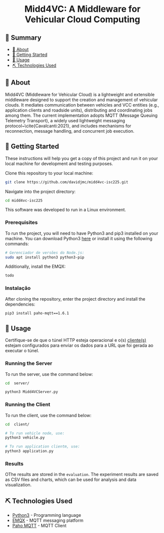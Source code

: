 <h1 align="center">Midd4VC: A Middleware for Vehicular Cloud Computing</h1>

## 📝 Summary <a name="summary"></a>

- [📖 About](#about)
- [🏁 Getting Started](#getting_started)
- [📱 Usage](#usage)
- [⛏️ Technologies Used](#built_using)

## 📖 About <a name = "about"></a>

Midd4VC (Middleware for Vehicular Cloud) is a lightweight and extensible middleware designed to support the creation and management of vehicular clouds. It mediates communication between vehicles and VCC entities (e.g., application clients and roadside units), distributing and coordinating jobs among them. The current implementation adopts MQTT (Message Queuing Telemetry Transport), a widely used lightweight messaging protocol~\cite{Cavalcanti:2021}, and includes mechanisms for reconnection, message handling, and concurrent job execution.

## 🏁 Getting Started <a name = "getting_started"></a>

These instructions will help you get a copy of this project and run it on your local machine for development and testing purposes.

Clone this repository to your local machine:

```bash
git clone https://github.com/davidjmc/midd4vc-isc225.git
```

Navigate into the project directory:

```bash
cd midd4vc-isc225
```

This software was developed to run in a Linux environment.

### Prerequisites

To run the project, you will need to have Python3 and pip3 installed on your machine. You can download Python3 [here](https://www.python.org/) or install it using the following commands:

```bash
# Gerenciador de versões do Node.js:
sudo apt install python3 python3-pip
```

Additionally, install the EMQX:

```bash
todo
```

### Instalação

After cloning the repository, enter the project directory and install the dependencies:

```bash
pip3 install paho-mqtt==1.6.1
```

## 📱 Usage <a name="usage"></a>

Certifique-se de que o túnel HTTP esteja operacional e o(s) [cliente(s)](https://github.com/MalwareDataLab/autodroid-watcher-client) estejam configurados para enviar os dados para a URL que foi gerada ao executar o túnel.

### Running the Server

To run the server, use the command below:

```bash
cd  server/

python3 Midd4VCServer.py
```

### Running the Client

To run the client, use the command below:

```bash
cd  client/

# To run vehicle node, use:
python3 vehicle.py

# To run application clientm, use:
python3 application.py
```

### Results

OThe results are stored in the `evaluation`. The experiment results are saved as CSV files and charts, which can be used for analysis and data visualization.

## ⛏️ Technologies Used <a name = "built_using"></a>

- [Python3](https://www.python.org/) - Programming language
- [EMQX](https://www.emqx.com/en) - MQTT messaging platform
- [Paho MQTT](https://pypi.org/project/paho-mqtt/) - MQTT Client
